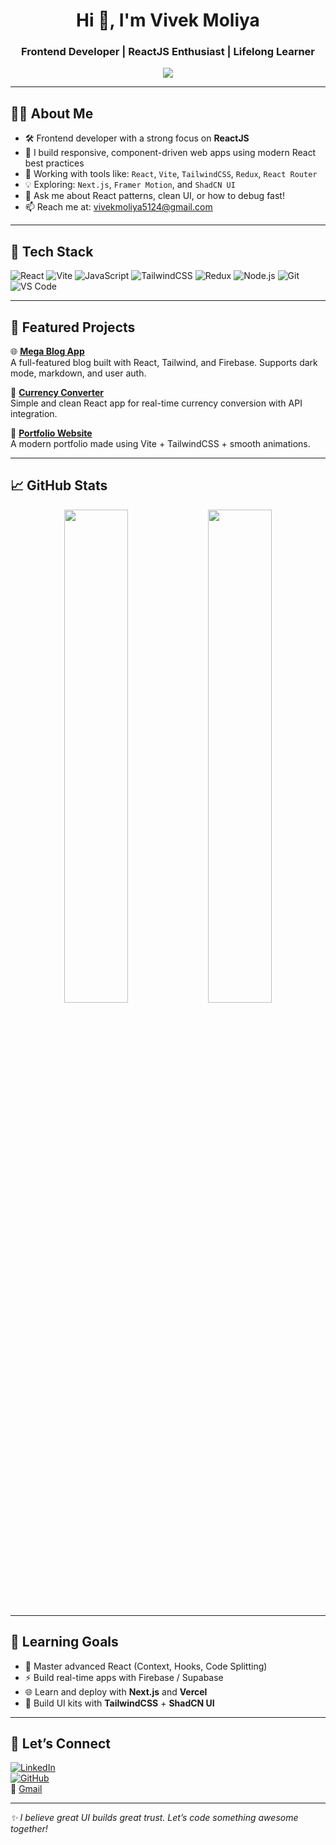 <h1 align="center">Hi 👋, I'm Vivek Moliya</h1>
<h3 align="center">Frontend Developer | ReactJS Enthusiast | Lifelong Learner</h3>

<p align="center">
  <img src="https://readme-typing-svg.demolab.com?font=Fira+Code&pause=1200&color=61DAFB&center=true&vCenter=true&width=520&height=45&lines=Hey+there!+I'm+Vivek+Moliya+%F0%9F%91%8B;ReactJS+Developer+%7C+Frontend+Engineer;Crafting+clean+UI+with+TailwindCSS+%F0%9F%A7%9D;Building+real-world+projects+with+Vite+%2B+Firebase;Learning+Next.js%2C+Framer+Motion+%26+ShadCN+UI;Let%27s+build+something+awesome+%F0%9F%92%A1" />
</p>



---

## 🧑‍💻 About Me

- 🛠️ Frontend developer with a strong focus on **ReactJS**
- 🎯 I build responsive, component-driven web apps using modern React best practices
- 🧩 Working with tools like: `React`, `Vite`, `TailwindCSS`, `Redux`, `React Router`
- 💡 Exploring: `Next.js`, `Framer Motion`, and `ShadCN UI`
- 💬 Ask me about React patterns, clean UI, or how to debug fast!
- 📫 Reach me at: [vivekmoliya5124@gmail.com](mailto:vivekmoliya5124@gmail.com)

---

## 🚀 Tech Stack

![React](https://img.shields.io/badge/-React-61DAFB?style=flat&logo=react&logoColor=000)
![Vite](https://img.shields.io/badge/-Vite-646CFF?style=flat&logo=vite&logoColor=fff)
![JavaScript](https://img.shields.io/badge/-JavaScript-F7DF1E?style=flat&logo=javascript&logoColor=000)
![TailwindCSS](https://img.shields.io/badge/-TailwindCSS-06B6D4?style=flat&logo=tailwindcss)
![Redux](https://img.shields.io/badge/-Redux-764ABC?style=flat&logo=redux)
![Node.js](https://img.shields.io/badge/-Node.js-339933?style=flat&logo=node.js)
![Git](https://img.shields.io/badge/-Git-F05032?style=flat&logo=git)
![VS Code](https://img.shields.io/badge/-VS%20Code-007ACC?style=flat&logo=visual-studio-code)

---

## 📂 Featured Projects

🌐 [**Mega Blog App**](https://github.com/vivekmoliya/MegaBlog)  
A full-featured blog built with React, Tailwind, and Firebase. Supports dark mode, markdown, and user auth.

💱 [**Currency Converter**](https://github.com/vivekmoliya/CurrencyConvertor)  
Simple and clean React app for real-time currency conversion with API integration.

📘 [**Portfolio Website**](https://github.com/vivekmoliya/portfolio)  
A modern portfolio made using Vite + TailwindCSS + smooth animations.

---

## 📈 GitHub Stats

<p align="center">
  <img src="https://github-readme-stats.vercel.app/api?username=vivekmoliya&show_icons=true&theme=react" width="45%" />
  <img src="https://github-readme-streak-stats.herokuapp.com?user=vivekmoliya&theme=react" width="45%" />
</p>

---

## 🧠 Learning Goals

- 🔄 Master advanced React (Context, Hooks, Code Splitting)
- ⚡ Build real-time apps with Firebase / Supabase
- 🌐 Learn and deploy with **Next.js** and **Vercel**
- 🎨 Build UI kits with **TailwindCSS** + **ShadCN UI**

---

## 🤝 Let’s Connect

[![LinkedIn](https://img.shields.io/badge/-LinkedIn-blue?logo=linkedin)](https://www.linkedin.com/in/vivek-patel)  
[![GitHub](https://img.shields.io/badge/-GitHub-black?logo=github)](https://github.com/vivekmoliya)  
📩 [Gmail](mailto:vivekmoliya5124@gmail.com)

---

*✨ I believe great UI builds great trust. Let’s code something awesome together!*
